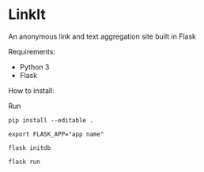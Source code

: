 # LinkIt
An anonymous link and text aggregation site built in Flask

Requirements:
- Python 3
- Flask

How to install:

Run 

    pip install --editable .
    
    export FLASK_APP="app name"
    
    flask initdb
    
    flask run
